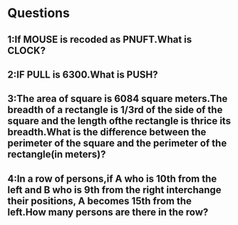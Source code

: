 # Questions
## 1:If MOUSE is recoded as PNUFT.What is CLOCK?<br/> 
## 2:IF PULL is 6300.What is PUSH? <br/>
## 3:The area of square is 6084 square meters.The breadth of a rectangle is 1/3rd of the side of the square and the length ofthe rectangle is thrice its breadth.What is the difference between the perimeter of the square and the perimeter of the rectangle(in meters)? <br/>  
## 4:In a row of persons,if A who is 10th from the left and B who is 9th from the right interchange their positions, A becomes 15th from the left.How many persons are there in the row?<br/> 
